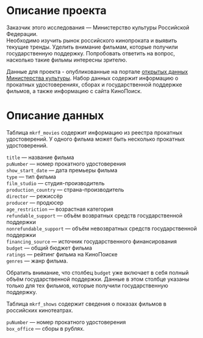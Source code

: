 # Описание проекта

Заказчик этого исследования — Министерство культуры Российской Федерации.  
Необходимо изучить рынок российского кинопроката и выявить текущие тренды. Уделить внимание фильмам, которые получили государственную поддержку. Попробовать ответить на вопрос, насколько такие фильмы интересны зрителю.  

Данные для проекта - опубликованные на портале [открытых данных Министерства культуры](https://opendata.mkrf.ru/). Набор данных содержит информацию о прокатных удостоверениях, 
сборах и государственной поддержке фильмов, а также информацию с сайта КиноПоиск. 

# Описание данных
Таблица `mkrf_movies` содержит информацию из реестра прокатных удостоверений. У одного фильма может быть несколько прокатных удостоверений.  

`title` — название фильма  
`puNumber` — номер прокатного удостоверения  
`show_start_date` — дата премьеры фильма  
`type` — тип фильма  
`film_studio` — студия-производитель  
`production_country` — страна-производитель  
`director` — режиссёр  
`producer` — продюсер  
`age_restriction` — возрастная категория  
`refundable_support` — объём возвратных средств государственной поддержки  
`nonrefundable_support` — объём невозвратных средств государственной поддержки  
`financing_source` — источник государственного финансирования  
`budget` — общий бюджет фильма  
`ratings` — рейтинг фильма на КиноПоиске  
`genres` — жанр фильма.  

Обратить внимание, что столбец `budget` уже включает в себя полный объём государственной поддержки. Данные в этом столбце указаны только для тех фильмов, которые получили государственную поддержку.  

Таблица `mkrf_shows` содержит сведения о показах фильмов в российских кинотеатрах.  

`puNumber` — номер прокатного удостоверения  
`box_office` — сборы в рублях.

